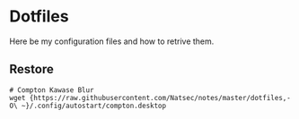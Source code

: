 # Dotfiles

Here be my configuration files and how to retrive them.

## Restore

```
# Compton Kawase Blur
wget {https://raw.githubusercontent.com/Natsec/notes/master/dotfiles,-O\ ~}/.config/autostart/compton.desktop
```
